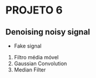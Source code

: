 # PROJETO 6

## Denoising noisy signal

- Fake signal

1. Filtro média móvel
2. Gaussian Convolution
3. Median Filter
   
